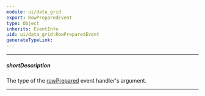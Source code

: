 ```yaml
---
module: ui/data_grid
export: RowPreparedEvent
type: Object
inherits: EventInfo
uid: ui/data_grid:RowPreparedEvent
generateTypeLink: 
---
```

---
##### shortDescription
The type of the [rowPrepared]({basewidgetpath}/Events/#rowPrepared) event handler's argument.

---
<!-- Description goes here -->
